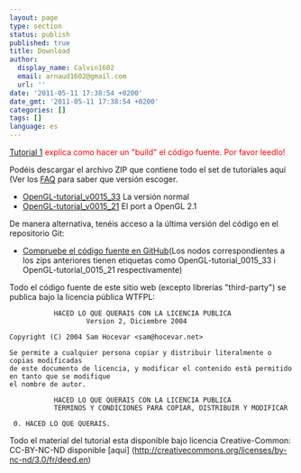 ```yaml
---
layout: page
type: section
status: publish
published: true
title: Download
author:
  display_name: Calvin1602
  email: arnaud1602@gmail.com
  url: ''
date: '2011-05-11 17:38:54 +0200'
date_gmt: '2011-05-11 17:38:54 +0200'
categories: []
tags: []
language: es
---
```


<span style="color: #ff0000;">[Tutorial 1](http://www.opengl-tutorial.org/beginners-tutorials/tutorial-1-opening-a-window/) explica como hacer un "build" el código fuente. Por favor leedlo!</span>

Podéis descargar el archivo ZIP que contiene todo el set de tutoriales aquí (Ver los [FAQ](http://www.opengl-tutorial.org/miscellaneous/faq/) para saber que versión escoger.

* [OpenGL-tutorial_v0015_33](https://github.com/opengl-tutorials/ogl/archive/OpenGL-tutorial_0015_33.zip) La versión normal
* [OpenGL-tutorial_v0015_21](https://github.com/opengl-tutorials/ogl/archive/OpenGL-tutorial_0015_21.zip) El port a OpenGL 2.1 

De manera alternativa, tenéis acceso a la última versión del código en el repositorio Git:

* [Compruebe el código fuente en GitHub](https://github.com/opengl-tutorials/ogl)(Los nodos correspondientes a los zips anteriores tienen etiquetas como  OpenGL-tutorial_0015_33 i OpenGL-tutorial_0015_21 respectivamente)

Todo el código fuente de este sitio web (excepto librerías "third-party") se publica bajo la licencia pública WTFPL:
```
           HACED LO QUE QUERAIS CON LA LICENCIA PUBLICA
                   Version 2, Diciembre 2004

Copyright (C) 2004 Sam Hocevar <sam@hocevar.net>

Se permite a cualquier persona copiar y distribuir literalmente o copias modificadas
de este documento de licencia, y modificar el contenido està permitido en tanto que se modifique
el nombre de autor.

           HACED LO QUE QUERAIS CON LA LICENCIA PUBLICA
           TERMINOS Y CONDICIONES PARA COPIAR, DISTRIBUIR Y MODIFICAR

 0. HACED LO QUE QUERAIS.
```
Todo el material del tutorial esta disponible bajo licencia Creative-Common: CC-BY-NC-ND disponible [aqui]
(http://creativecommons.org/licenses/by-nc-nd/3.0/fr/deed.en)
